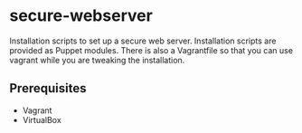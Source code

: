 secure-webserver
================

Installation scripts to set up a secure web server.
Installation scripts are provided as Puppet modules. There is also a Vagrantfile so that you can use vagrant while you are tweaking the installation.

Prerequisites
-------------

+ Vagrant
+ VirtualBox
